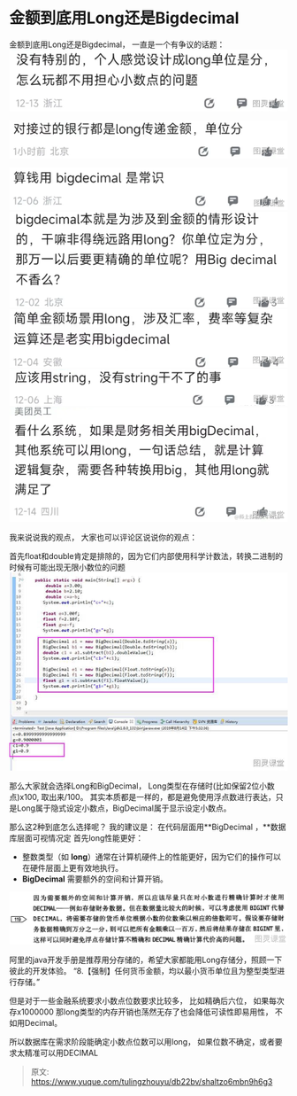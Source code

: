 # 金额到底用Long还是Bigdecimal

金额到底用Long还是Bigdecimal， 一直是一个有争议的话题：
![image.png](./img/ZHaMYgjalY_6z9f7/1706530855651-396388ef-45c6-4e34-b042-ef1ef942116a-188849.png)

![image.png](./img/ZHaMYgjalY_6z9f7/1706530870745-dd744075-c10d-4491-983c-d9f6213cf9b9-888643.png)

![image.png](./img/ZHaMYgjalY_6z9f7/1706530889905-1fc70ee5-7323-4dc3-8acb-8781a3e2ac01-612192.png)
![image.png](./img/ZHaMYgjalY_6z9f7/1706530903753-2f4afd7d-00bb-4539-bca4-3a5324506fb7-853601.png)
![image.png](./img/ZHaMYgjalY_6z9f7/1706530911668-a185afe7-77c1-4eab-96d8-9175514cb02e-554857.png)
![image.png](./img/ZHaMYgjalY_6z9f7/1706530944031-6660cd59-40b8-448f-8422-dbbeedae4327-868318.png)
![image.png](./img/ZHaMYgjalY_6z9f7/1706530970468-46a71bb9-ba30-40d5-ab04-54a1e5abff4e-479026.png)



我来说说我的观点， 大家也可以评论区说说你的观点：

 首先float和double肯定是排除的，因为它们内部使用科学计数法，转换二进制的时候有可能出现无限小数位的问题 
![1706531677813-da8ab11d-7fbd-44c8-99fd-6e8449b33eb7.jpeg](./img/ZHaMYgjalY_6z9f7/1706531677813-da8ab11d-7fbd-44c8-99fd-6e8449b33eb7-237394.jpeg)

那么大家就会选择Long和BigDecimal， Long类型在存储时(比如保留2位小数点)x100,  取出来/100。
其实本质都是一样的，都是避免使用浮点数进行表达，只是Long属于隐式设定小数点，BigDecimal属于显示设定小数点。


那么这2种到底怎么选择呢？
我的建议是： 在代码层面用**BigDecimal ，**数据库层面可视情况定
 首先long性能更好：

- 整数类型（如 **long**）通常在计算机硬件上的性能更好，因为它们的操作可以在硬件层面上更有效地执行。
- **BigDecimal**  需要额外的空间和计算开销。


 ![image.png](./img/ZHaMYgjalY_6z9f7/1706533593289-04bb4fa9-ab67-45da-ae32-433843c76619-509111.png)

阿里的java开发手册是推荐用分存储的，希望大家都能用Long存储分，照顾一下彼此的开发体验。
“8.【强制】任何货币金额，均以最小货币单位且为整型类型进行存储。”


但是对于一些金融系统要求小数点位数要求比较多， 比如精确后六位，  如果每次存x1000000   那long类型的内存开销也荡然无存了也会降低可读性即易用性，   不如用Decimal。

所以数据库在需求阶段能确定小数点位数可以用long， 如果位数不确定，或者要求太精准可以用DECIMAL




> 原文: <https://www.yuque.com/tulingzhouyu/db22bv/shaltzo6mbn9h6g3>